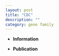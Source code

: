 ```yaml
---
layout: post
title: "CDC"
description: ""
category: gene family
---
```


* **Information**  

* **Publication**  


